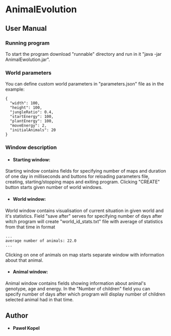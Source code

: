 # AnimalEvolution



## User Manual

### Running program
To start the program download "runnable" directory and run in it "java -jar AnimalEwolution.jar".

### World parameters
You can define custom world parameters in "parameters.json" file as in the example:

```
{
  "width": 100,
  "height": 100,
  "jungleRatio": 0.4,
  "startEnergy": 100,
  "plantEnergy": 100,
  "moveEnergy": 2,
  "initialAnimals": 20
}
```

### Window description

* #### Starting window:
Starting window contains fields for specifying number of maps and duration of one day in milliseconds and
 buttons for reloading parameters file, creating, starting/stopping maps and exiting program. Clicking "CREATE" button
  starts given number of world windows. 
  
  * #### World window:
 World window contains visualisation of current situation in given world and it's statistics. Field "save after" serves for 
specifying number of days after witch program will create "world_id_stats.txt" file with average of statistics from that time in format
 ```
...
average number of animals: 22.0
...
```
  Clicking on one of animals on map starts separate window with information about that animal. 
  
 * #### Animal window:
 Animal window contains fields showing information about animal's genotype, age and energy. In the "Number of children" field you can specify number of days after which program will display number of children selected animal had in that time.

## Author

* **Paweł Kopel**
